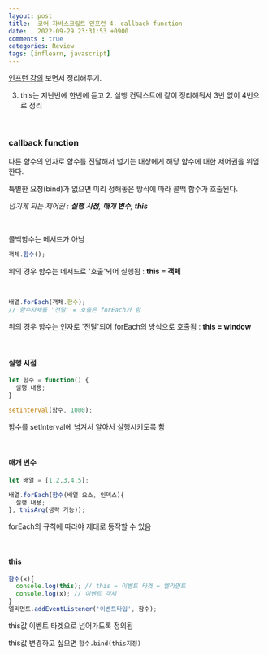 ```yaml
---
layout: post
title:  코어 자바스크립트 인프런 4. callback function
date:   2022-09-29 23:31:53 +0900
comments : true
categories: Review
tags: [inflearn, javascript]
---
```



[인프런 강의](https://www.inflearn.com/course/%ED%95%B5%EC%8B%AC%EA%B0%9C%EB%85%90-javascript-flow) 보면서 정리해두기.

3. this는 지난번에 한번에 듣고 2. 실행 컨텍스트에 같이 정리해둬서 3번 없이 4번으로 정리

<br>

### callback function

다른 함수의 인자로 함수를 전달해서 넘기는 대상에게 해당 함수에 대한 제어권을 위임한다.

특별한 요청(bind)가 없으면 미리 정해놓은 방식에 따라 콜백 함수가 호출된다.

*넘기게 되는 제어권 : **실행 시점**, **매개 변수**, **this***    

<br>

콜백함수는 메서드가 아님

```javascript
객체.함수();
```

위의 경우 함수는 메서드로 '호출'되어 실행됨 : **this = 객체**

<br>

```javascript
배열.forEach(객체.함수);
// 함수자체를 '전달' = 호출은 forEach가 함
```

위의 경우 함수는 인자로 '전달'되어 forEach의 방식으로 호출됨 : **this = window**

<br>

#### 실행 시점

```javascript
let 함수 = function() {
  실행 내용;
}

setInterval(함수, 1000);
```

함수를 setInterval에 넘겨서 알아서 실행시키도록 함

<br>

#### 매개 변수

```javascript
let 배열 = [1,2,3,4,5];

배열.forEach(함수(배열 요소, 인덱스){
  실행 내용;
}, thisArg(생략 가능));
```

forEach의 규칙에 따라야 제대로 동작할 수 있음

<br>

#### this

```javascript
함수(x){
  console.log(this); // this = 이벤트 타겟 = 엘리먼트
  console.log(x); // 이벤트 객체
}
엘리먼트.addEventListener('이벤트타입', 함수);
```

this값 이벤트 타겟으로 넘어가도록 정의됨

this값 변경하고 싶으면 `함수.bind(this지정)`

<br><br>

